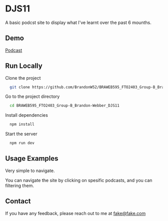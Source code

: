 # DJS11

A basic podcst site to display what I've learnt over the past 6 mounths.

## Demo

[Podcast](https://pod-cast.netlify.app/)

## Run Locally

Clone the project

```bash
  git clone https://github.com/BrandonW52/BRAWEB595_FTO2403_Group-B_Brandon-Webber_DJS11.git
```

Go to the project directory

```bash
  cd BRAWEB595_FTO2403_Group-B_Brandon-Webber_DJS11
```

Install dependencies

```bash
  npm install
```

Start the server

```bash
  npm run dev
```

## Usage Examples

Very simple to navigate.

You can navigate the site by clicking on spesific podcasts, and you can filtering them.

## Contact

If you have any feedback, please reach out to me at fake@fake.com
